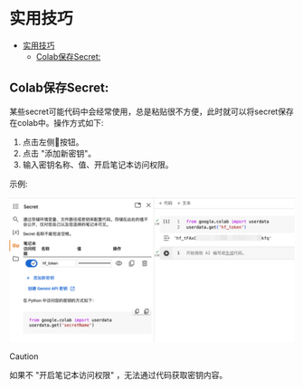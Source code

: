 # 实用技巧

- [实用技巧](#实用技巧)
  - [Colab保存Secret:](#colab保存secret)


## Colab保存Secret:

某些secret可能代码中会经常使用，总是粘贴很不方便，此时就可以将secret保存在colab中。操作方式如下:

1. 点击左侧🔑按钮。
2. 点击 "添加新密钥"。
3. 输入密钥名称、值、开启笔记本访问权限。

示例:

![](../docs/colab保存secret.png)

> [!CAUTION]
> 如果不 "开启笔记本访问权限" ，无法通过代码获取密钥内容。